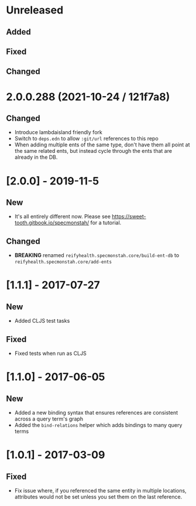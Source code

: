# Unreleased

## Added

## Fixed

## Changed

# 2.0.0.288 (2021-10-24 / 121f7a8)

## Changed

- Introduce lambdaisland friendly fork
- Switch to `deps.edn` to allow `:git/url` references to this repo
- When adding multiple ents of the same type, don't have them all point at the
  same related ents, but instead cycle through the ents that are already in the
  DB.
  
# [2.0.0] - 2019-11-5

## New

- It's all entirely different now. Please see https://sweet-tooth.gitbook.io/specmonstah/ for a tutorial.

## Changed

- **BREAKING** renamed `reifyhealth.specmonstah.core/build-ent-db` to `reifyhealth.specmonstah.core/add-ents`

# [1.1.1] - 2017-07-27

## New

- Added CLJS test tasks

## Fixed

- Fixed tests when run as CLJS

# [1.1.0] - 2017-06-05

## New

- Added a new binding syntax that ensures references are consistent across a query term's graph
- Added the `bind-relations` helper which adds bindings to many query terms

# [1.0.1] - 2017-03-09

## Fixed

- Fix issue where, if you referenced the same entity in multiple locations, attributes would not be set unless you set them on the last reference.